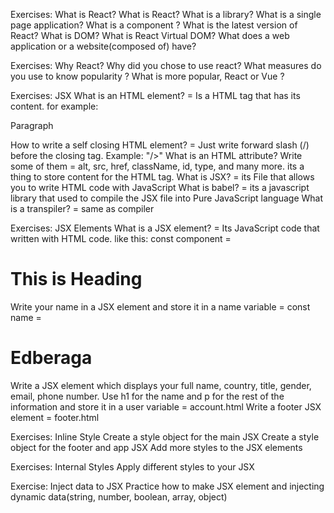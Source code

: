 Exercises: What is React?
What is React?
What is a library?
What is a single page application?
What is a component ?
What is the latest version of React?
What is DOM?
What is React Virtual DOM?
What does a web application or a website(composed of) have?

Exercises: Why React?
Why did you chose to use react?
What measures do you use to know popularity ?
What is more popular, React or Vue ?

Exercises: JSX
What is an HTML element? = Is a HTML tag that has its content. for example: <p>Paragraph</p>
How to write a self closing HTML element? = Just write forward slash (/) before the closing tag. Example: "/>"
What is an HTML attribute? Write some of them = alt, src, href, className, id, type, and many more. its a thing to store content for the HTML tag.
What is JSX? = its File that allows you to write HTML code with JavaScript 
What is babel? = its a javascript library that used to compile the JSX file into Pure JavaScript language
What is a transpiler? = same as compiler

Exercises: JSX Elements
What is a JSX element? = Its JavaScript code that written with HTML code. like this: const component = <h1> This is Heading </h1>
Write your name in a JSX element and store it in a name variable = const name = <h1> Edberaga </h1>
Write a JSX element which displays your full name, country, title, gender, email, phone number. Use h1 for the name and p for the rest of the information and store it in a user variable = account.html
Write a footer JSX element = footer.html

Exercises: Inline Style
Create a style object for the main JSX
Create a style object for the footer and app JSX
Add more styles to the JSX elements

Exercises: Internal Styles
Apply different styles to your JSX 

Exercise: Inject data to JSX
Practice how to make JSX element and injecting dynamic data(string, number, boolean, array, object)